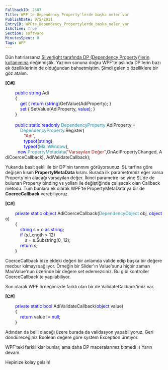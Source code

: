 ```yaml
---
FallbackID: 2687
Title: WPF'te Dependency Property'lerde başka neler var
PublishDate: 9/5/2011
EntryID: WPFte_Dependency_Propertylerde_baska_neler_var
IsActive: True
Section: software
MinutesSpent: 0
Tags: WPF
---
```

Dün hatırlarsanız [Silverlight tarafında DP (Dependency Property)'lerin
kullanımına](http://daron.yondem.com/tr/post/Silverlightta_Dependency_Propertyler)
değinmiştik. Yazının sonuna doğru WPF'te aslında DP'lerin bazı ek
özelliklerinin de olduğundan bahsetmiştim. Şimdi gelen o özelliklere bir
göz atalım.

**[C\#]**

        <span style="color:blue;">public</span> <span
style="color:blue;">string</span> Adi\
        {\
            <span style="color:blue;">get</span> { <span
style="color:blue;">return</span> (<span
style="color:blue;">string</span>)GetValue(AdiProperty); }\
            <span
style="color:blue;">set</span> { SetValue(AdiProperty, <span
style="color:blue;">value</span>); }\
        }\
\
        <span style="color:blue;">public</span> <span
style="color:blue;">static</span> <span
style="color:blue;">readonly</span> <span
style="color:#2b91af;">DependencyProperty</span> AdiProperty =\
            <span
style="color:#2b91af;">DependencyProperty</span>.Register(\
               <span style="color:#a31515;">"Adi"</span>,\
               <span style="color:blue;">typeof</span>(<span
style="color:blue;">string</span>),\
               <span style="color:blue;">typeof</span>(<span
style="color:#2b91af;">MainWindow</span>),\
          <span style="color:blue;">new</span> <span
style="color:#2b91af;">PropertyMetadata</span>(<span
style="color:#a31515;">"Varsayılan Değer"</span>,OnAdiPropertyChanged, AdiCoerceCallback), AdiValidateCallback);

Yukarıda basit şekli ile bir DP'nin tanmını görüyorsunuz. SL tarfına
göre değişen kısım **PropertyMetaData** kısmı. Burada ilk parametremiz
eğer varsa Property'nin alacağı varsayılan değer. İkinci parametre ise
yine SL'de de bulunan Property binding vs yolları ile değiştiğinde
çalışacak olan Callback metodu. Tüm bunlara ek olarak WPF'te
PropertyMetaData'ya bir de **CoerceCallback** verebiliyoruz.

**[C\#]**

        <span style="color:blue;">private</span> <span
style="color:blue;">static</span> <span
style="color:blue;">object</span> AdiCoerceCallback(<span
style="color:#2b91af;">DependencyObject</span> obj, <span
style="color:blue;">object</span> o)\
        {\
            <span style="color:blue;">string</span> s = o <span
style="color:blue;">as</span> <span style="color:blue;">string</span>;\
            <span style="color:blue;">if</span> (s.Length \> 12)\
                s = s.Substring(0, 12);\
            <span style="color:blue;">return</span> s;\
        }

CoerceCallback bize eldeki değeri bir anlamda valide edip başka bir
değere mecbur kılmayı sağlıyor. Örneğin bir Slider'ın Value'sunu hiçbir
zaman MaxValue'nun üzerinde bir değere set edemezsiniz. Bu gibi
kontroller CoerceCallback'te yapılabiliyor.

Son olarak WPF örneğimizde farklı olan bir de ValidateCallback'imiz var.

**[C\#]**

        <span style="color:blue;">private</span> <span
style="color:blue;">static</span> <span
style="color:blue;">bool</span> AdiValidateCallback(<span
style="color:blue;">object</span> value)\
        {\
            <span style="color:blue;">return</span> value != <span
style="color:blue;">null</span>;\
        }

Adından da belli olacağı üzere burada da validasyon yapabiliyoruz. Geri
döndüreceğiniz Boolean değere göre system Exception üretiyor.

WPF'teki farklılıklar bunlar, ama daha DP maceralarımız bitmedi :) Yarın
devam.

Hepinize kolay gelsin!


